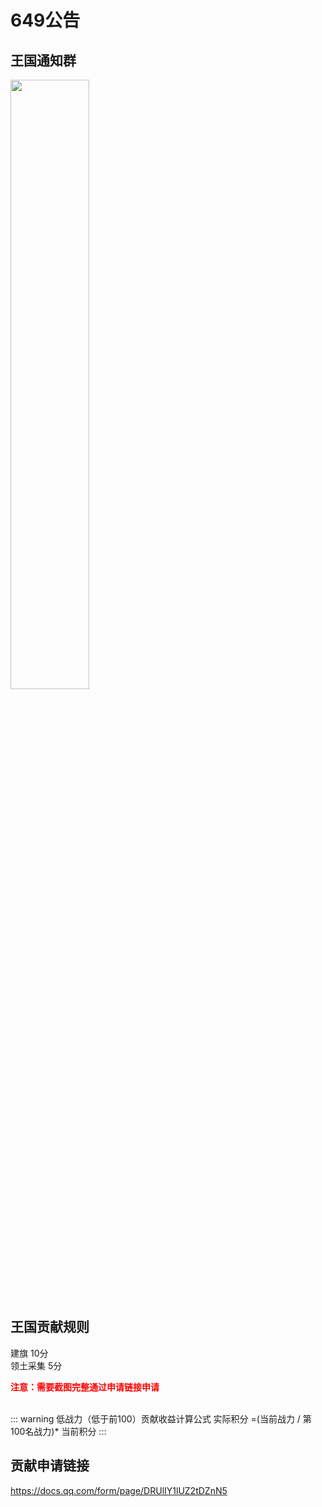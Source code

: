 # 649公告

## 王国通知群

<img style="width: 50%" src="https://typro-zh.oss-cn-shanghai.aliyuncs.com/imgs/5d982f21e5312ebcbd0fe022ef4d4c1.jpg">

## 王国贡献规则
建旗 10分 <br/>
领土采集 5分 <br/>
<div style="color: red;font-weight: bold">注意：需要截图完整通过申请链接申请</div> <br/>

::: warning 低战力（低于前100）贡献收益计算公式
实际积分 =(当前战力 / 第100名战力)* 当前积分
:::


## 贡献申请链接
https://docs.qq.com/form/page/DRUlIY1lUZ2tDZnN5


